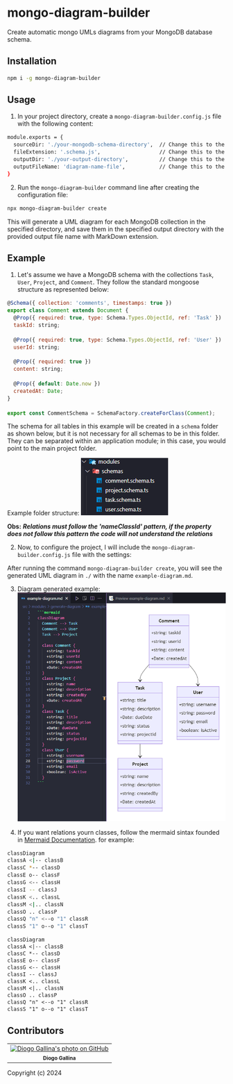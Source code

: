 # mongo-diagram-builder

Create automatic mongo UMLs diagrams from your MongoDB database schema.

## Installation
```bash
npm i -g mongo-diagram-builder
```

## Usage

1. In your project directory, create a `mongo-diagram-builder.config.js` file with the following content:
```bash
module.exports = {
  sourceDir: './your-mongodb-schema-directory',  // Change this to the directory containing your MongoDB schema files
  fileExtension: '.schema.js',                   // Change this to the file extension of your MongoDB schema files
  outputDir: './your-output-directory',          // Change this to the directory where you want to save the generated UML diagrams
  outputFileName: 'diagram-name-file',           // Change this to the desired output file name
}
```

2. Run the `mongo-diagram-builder` command line after creating the configuration file:
```bash
npx mongo-diagram-builder create
```

This will generate a UML diagram for each MongoDB collection in the specified directory, and save them in the specified output directory with the provided output file name with MarkDown extension.

## Example 

1. Let's assume we have a MongoDB schema with the collections `Task`, `User`, `Project`, and `Comment`. They follow the standard mongoose structure as represented below:

```javascript
@Schema({ collection: 'comments', timestamps: true })
export class Comment extends Document {
  @Prop({ required: true, type: Schema.Types.ObjectId, ref: 'Task' })
  taskId: string;

  @Prop({ required: true, type: Schema.Types.ObjectId, ref: 'User' })
  userId: string;

  @Prop({ required: true })
  content: string;

  @Prop({ default: Date.now })
  createdAt: Date;
}

export const CommentSchema = SchemaFactory.createForClass(Comment);
```

The schema for all tables in this example will be created in a `schema` folder as shown below, but it is not necessary for all schemas to be in this folder. They can be separated within an application module; in this case, you would point to the main project folder.

Example folder structure:
![Folder Structure](./readme-images/folder-structure.png)

**Obs:** ***Relations must follow the 'nameClassId' pattern, if the property does not follow this pattern the code will not understand the relations***

2. Now, to configure the project, I will include the  `mongo-diagram-builder.config.js` file with the settings:

After running the command `mongo-diagram-builder create`, you will see the generated UML diagram in `./` with the name `example-diagram.md`.

3. Diagram generated example:
![Diagram generated](./readme-images/diagram-generated.png)

4. If you want relations yourn classes, follow the mermaid sintax founded in [Mermaid Documentation](https://mermaid.js.org/syntax/classDiagram.html). for example:
```bash
classDiagram
classA <|-- classB
classC *-- classD
classE o-- classF
classG <-- classH
classI -- classJ
classK <.. classL
classM <|.. classN
classO .. classP
classQ "n" <--o "1" classR
classS "1" o--o "1" classT
```
```mermaid
classDiagram
classA <|-- classB
classC *-- classD
classE o-- classF
classG <-- classH
classI -- classJ
classK <.. classL
classM <|.. classN
classO .. classP
classQ "n" <--o "1" classR
classS "1" o--o "1" classT
```

## Contributors

<table>
  <tr>
    <td align="center">
      <a href="#">
        <img src="https://avatars.githubusercontent.com/u/88459755?v=4" width="100px;" border-radius='50%' alt="Diogo Gallina's photo on GitHub"/><br>
        <sub>
          <b>Diogo Gallina</b>
        </sub>
      </a>
    </td>
  </tr>
</table>
Copyright (c) 2024